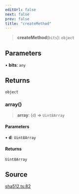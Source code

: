 ```yaml
---
editUrl: false
next: false
prev: false
title: "createMethod"
---
```


> **createMethod**(`bits`): `object`

## Parameters

• **bits**: `any`

## Returns

`object`

### array()

> **array**: (`d`) => `Uint8Array`

#### Parameters

• **d**: `Uint8Array`

#### Returns

`Uint8Array`

## Source

[sha512.ts:82](https://github.com/algorandfoundation/liquid-auth/blob/cec82e963bc03c2622fd80036d3c488643177b1a/clients/liquid-auth-core/src/sha512.ts#L82)
